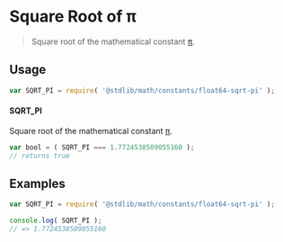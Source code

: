 # Square Root of π

> Square root of the mathematical constant [π][@stdlib/math/constants/float64-pi].

<section class="usage">

## Usage

```javascript
var SQRT_PI = require( '@stdlib/math/constants/float64-sqrt-pi' );
```

#### SQRT_PI

Square root of the mathematical constant [π][@stdlib/math/constants/float64-pi].

```javascript
var bool = ( SQRT_PI === 1.7724538509055160 );
// returns true
```

</section>

<!-- /.usage -->

<section class="examples">

## Examples

<!-- TODO: better example -->

```javascript
var SQRT_PI = require( '@stdlib/math/constants/float64-sqrt-pi' );

console.log( SQRT_PI );
// => 1.7724538509055160
```

</section>

<!-- /.examples -->

<section class="links">

[@stdlib/math/constants/float64-pi]: https://github.com/stdlib-js/stdlib

</section>

<!-- /.links -->
